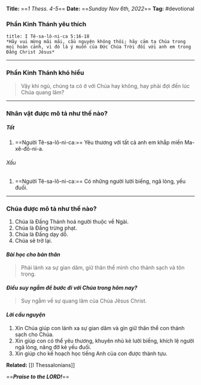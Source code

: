 **Title:** ==*1 Thess. 4-5*==
**Date:** ==*Sunday Nov 6th, 2022*==
**Tag:** #devotional

### **Phần Kinh Thánh yêu thích**
```ad-bible
title: I Tê-sa-lô-ni-ca 5:16-18
*Hãy vui mừng mãi mãi, cầu nguyện không thôi; hãy cảm tạ Chúa trong mọi hoàn cảnh, vì đó là ý muốn của Đức Chúa Trời đối với anh em trong Đấng Christ Jêsus*

```
----------
### **Phần Kinh Thánh khó hiểu**
> Vậy khi ngủ, chúng ta có ở với Chúa hay không, hay phải đợi đến lúc Chúa quang lâm?
----------
### **Nhân vật được mô tả như thế nào?**
##### Tốt
1. ==Người Tê-sa-lô-ni-ca:== Yêu thương với tất cả anh em khắp miền Ma-xê-đô-ni-a.
###### Xấu
1. ==Người Tê-sa-lô-ni-ca:== Có những người lười biếng, ngã lòng, yếu đuối.
----------
### **Chúa được mô tả như thế nào?**
1. Chúa là Đấng Thánh hoá người thuộc về Ngài.
2. Chúa là Đấng trừng phạt.
3. Chúa là Đấng dạy dỗ.
4. Chúa sẽ trở lại.
#### *Bài học cho bản thân*
> Phải lánh xa sự gian dâm, giữ thân thể mình cho thánh sạch và tôn trọng.
#### *Điều suy ngẫm để bước đi với Chúa trong hôm nay?*
> Suy ngẫm về sự quang lâm của Chúa Jêsus Christ.
#### *Lời cầu nguyện*
1. Xin Chúa giúp con lánh xa sự gian dâm và gìn giữ thân thể con thánh sạch cho Chúa.
2. Xin giúp con có thể yêu thương, khuyên nhủ kẻ lười biếng, khích lệ người ngã lòng, nâng đỡ kẻ yếu đuối.
3. Xin giúp cho kế hoạch học tiếng Anh của con được thành tựu.


**Related:**
[[I Thessalonians]]

==***Praise to the LORD!***==
